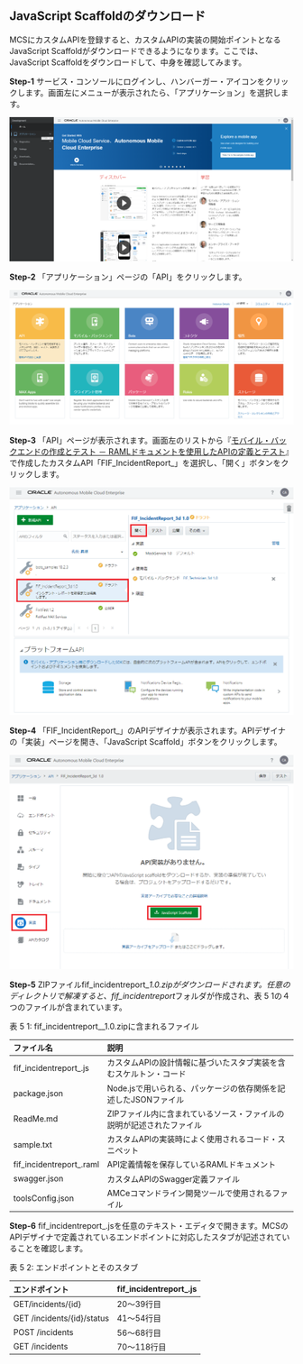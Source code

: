 ## JavaScript Scaffoldのダウンロード

MCSにカスタムAPIを登録すると、カスタムAPIの実装の開始ポイントとなるJavaScript Scaffoldがダウンロードできるようになります。ここでは、JavaScript Scaffoldをダウンロードして、中身を確認してみます。

**Step-1** サービス・コンソールにログインし、ハンバーガー・アイコンをクリックします。画面左にメニューが表示されたら、「アプリケーション」を選択します。

![画面左のメニューから「アプリケーション」をクリック](images/5.1.png)

**Step-2** 「アプリケーション」ページの「API」をクリックします。

![「アプリケーション」ページで「API」をクリック](images/5.2.png)

**Step-3** 「API」ページが表示されます。画面左のリストから『[モバイル・バックエンドの作成とテスト － RAMLドキュメントを使用したAPIの定義とテスト](2.backend-2.md)』で作成したカスタムAPI「FIF_IncidentReport_<xx>」を選択し、「開く」ボタンをクリックします。

![カスタムAPIを選択し「開く」ボタンをクリック](images/5.3.png)

**Step-4** 「FIF_IncidentReport_<xx>」のAPIデザイナが表示されます。APIデザイナの「実装」ページを開き、「JavaScript Scaffold」ボタンをクリックします。

![APIデザイナの「実装」ページ](images/5.4.png)

**Step-5** ZIPファイルfif_incidentreport_<xx>_1.0.zipがダウンロードされます。任意のディレクトリで解凍すると、fif_incidentreport_<xx>フォルダが作成され、表 5 1の４つのファイルが含まれています。

表 5 1: fif_incidentreport_<xx>_1.0.zipに含まれるファイル

| ファイル名 | 説明                                                         |
| :------- | :----------------------------------------------------------- |
| fif_incidentreport_<xx>.js     | カスタムAPIの設計情報に基づいたスタブ実装を含むスケルトン・コード |
| package.json     | Node.jsで用いられる、パッケージの依存関係を記述したJSONファイル             |
| ReadMe.md     | ZIPファイル内に含まれているソース・ファイルの説明が記述されたファイル             |
| sample.txt     | カスタムAPIの実装時によく使用されるコード・スニペット             |
| fif_incidentreport_<xx>.raml     | API定義情報を保存しているRAMLドキュメント             |
| swagger.json     | カスタムAPIのSwagger定義ファイル             |
| toolsConfig.json     | AMCeコマンドライン開発ツールで使用されるファイル             |

**Step-6** fif_incidentreport_<xx>.jsを任意のテキスト・エディタで開きます。MCSのAPIデザイナで定義されているエンドポイントに対応したスタブが記述されていることを確認します。

表 5 2: エンドポイントとそのスタブ

| エンドポイント | fif_incidentreport_<xx>.js                                                         |
| :------- | :----------------------------------------------------------- |
| GET/incidents/{id}     | 20～39行目            |
| GET /incidents/{id}/status     | 41～54行目           |
| POST /incidents     | 56～68行目 |
| GET /incidents     | 70～118行目          |